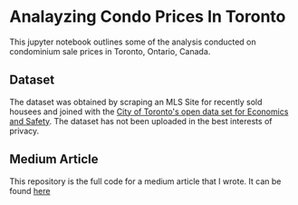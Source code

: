 # Analayzing Condo Prices In Toronto

This jupyter notebook outlines some of the analysis conducted on condominium sale prices in Toronto, Ontario, Canada. 

## Dataset

The dataset was obtained by scraping an MLS Site for recently sold housees and joined with the [City of Toronto's open data set for Economics and Safety](https://open.toronto.ca/dataset/wellbeing-toronto-economics/).
The dataset has not been uploaded in the best interests of privacy. 

## Medium Article

This repository is the full code for a medium article that I wrote. It can be found [here](https://medium.com/@m_vemuri/analyzing-condo-prices-in-toronto-using-python-2393607fafba)
